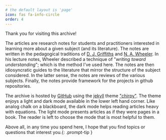 ```yaml
---
# the default layout is 'page'
icon: fas fa-info-circle
order: 4
---
```


Thank you for visiting this archive! 

The articles are research notes for students and practitioners interested in learning more about a given subject (and its literature). The notes are written in the pedagogical traditions of [D. J. Griffiths](https://en.wikipedia.org/wiki/David_J._Griffiths) and [N. A. Wheeler](https://www.reed.edu/physics/faculty/wheeler/). In his lecture notes, Wheeler described a technique of "*writing toward understanding*"; which is the method I've used here. The notes are then idiosyncratic guides to the literature that mirror the structure of the subject considered. In the latter sense, the notes are reviews of the various subjects.  Finally, the notes provide framework for the projects in github repositories. 

The archive is hosted by [GitHub](https://github.com) using the [jekyll](https://jekyllrb.com) theme ["chirpy"](https://chirpy.cotes.page). The theme enjoys a light and dark mode available in the lower left hand corner. Like analog chalk on a blackboard, the dark mode helps reading articles heavy with equations. The light mode presents articles as if they were pages in a book. The reader is left to choose the mode that is most helpful to them. 

Above all, in any time you spend here, I hope that you find topics or questions that interest you.{: .prompt-tip }